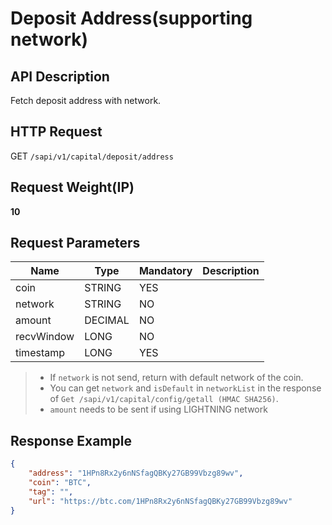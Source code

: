 # Deposit Address(supporting network) 

## API Description​

Fetch deposit address with network.

## HTTP Request​

GET `/sapi/v1/capital/deposit/address`

## Request Weight(IP)​

**10**

## Request Parameters​

| Name | Type | Mandatory | Description |
| --- | --- | --- | --- |
| coin | STRING | YES |  |
| network | STRING | NO |  |
| amount | DECIMAL | NO |  |
| recvWindow | LONG | NO |  |
| timestamp | LONG | YES |  |

> * If `network` is not send, return with default network of the coin.
> * You can get `network` and `isDefault` in `networkList` in the response of `Get /sapi/v1/capital/config/getall (HMAC SHA256)`.
> * `amount` needs to be sent if using LIGHTNING network

## Response Example​

```json
{  
	"address": "1HPn8Rx2y6nNSfagQBKy27GB99Vbzg89wv",  
 	"coin": "BTC",  
 	"tag": "",  
 	"url": "https://btc.com/1HPn8Rx2y6nNSfagQBKy27GB99Vbzg89wv"  
}
```

